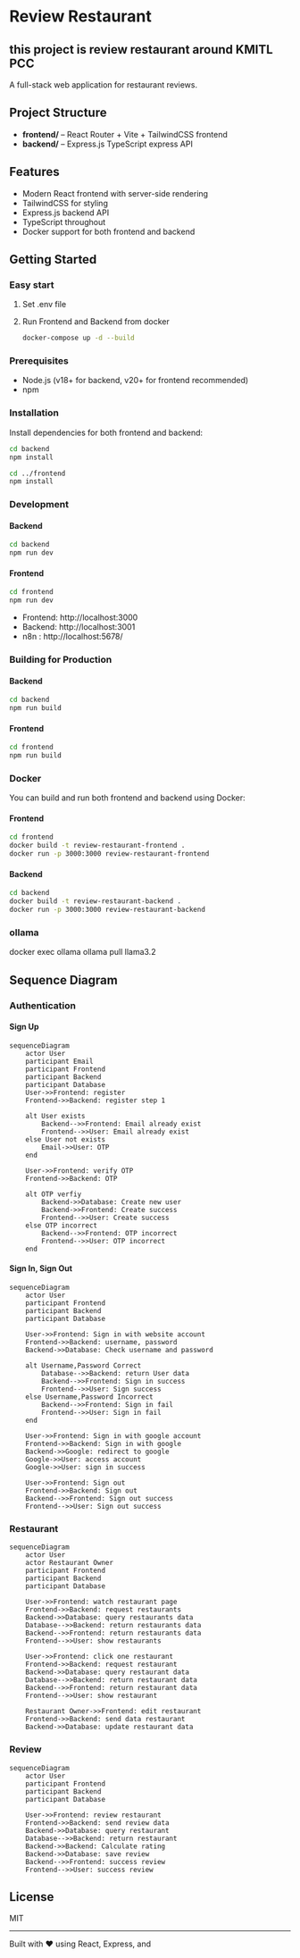 # Review Restaurant

## this project is review restaurant around KMITL PCC

A full-stack web application for restaurant reviews.

## Project Structure

- **frontend/** – React Router + Vite + TailwindCSS frontend
- **backend/** – Express.js TypeScript express API

## Features

- Modern React frontend with server-side rendering
- TailwindCSS for styling
- Express.js backend API
- TypeScript throughout
- Docker support for both frontend and backend

## Getting Started

### Easy start

1. Set .env file

2. Run Frontend and Backend from docker

   ```sh
   docker-compose up -d --build
   ```

### Prerequisites

- Node.js (v18+ for backend, v20+ for frontend recommended)
- npm

### Installation

Install dependencies for both frontend and backend:

```sh
cd backend
npm install

cd ../frontend
npm install
```

### Development

#### Backend

```sh
cd backend
npm run dev
```

#### Frontend

```sh
cd frontend
npm run dev
```

- Frontend: http://localhost:3000
- Backend: http://localhost:3001
- n8n : http://localhost:5678/

### Building for Production

#### Backend

```sh
cd backend
npm run build
```

#### Frontend

```sh
cd frontend
npm run build
```

### Docker

You can build and run both frontend and backend using Docker:

#### Frontend

```sh
cd frontend
docker build -t review-restaurant-frontend .
docker run -p 3000:3000 review-restaurant-frontend
```

#### Backend

```sh
cd backend
docker build -t review-restaurant-backend .
docker run -p 3000:3000 review-restaurant-backend
```

### ollama 
docker exec ollama ollama pull llama3.2 

## Sequence Diagram

### Authentication

#### Sign Up

```mermaid
sequenceDiagram
    actor User
    participant Email
    participant Frontend
    participant Backend
    participant Database
    User->>Frontend: register
    Frontend->>Backend: register step 1

    alt User exists
        Backend-->>Frontend: Email already exist
        Frontend-->>User: Email already exist
    else User not exists
        Email->>User: OTP
    end

    User->>Frontend: verify OTP
    Frontend->>Backend: OTP

    alt OTP verfiy
        Backend->>Database: Create new user
        Backend->>Frontend: Create success
        Frontend-->>User: Create success
    else OTP incorrect
        Backend-->>Frontend: OTP incorrect
        Frontend-->>User: OTP incorrect
    end

```

#### Sign In, Sign Out

```mermaid
sequenceDiagram
    actor User
    participant Frontend
    participant Backend
    participant Database

    User->>Frontend: Sign in with website account
    Frontend->>Backend: username, password
    Backend->>Database: Check username and password

    alt Username,Password Correct
        Database-->>Backend: return User data
        Backend-->>Frontend: Sign in success
        Frontend-->>User: Sign success
    else Username,Password Incorrect
        Backend-->>Frontend: Sign in fail
        Frontend-->>User: Sign in fail
    end

    User->>Frontend: Sign in with google account
    Frontend->>Backend: Sign in with google
    Backend->>Google: redirect to google
    Google->>User: access account
    Google->>User: sign in success

    User->>Frontend: Sign out
    Frontend->>Backend: Sign out
    Backend-->>Frontend: Sign out success
    Frontend-->>User: Sign out success

```

### Restaurant

```mermaid
sequenceDiagram
    actor User
    actor Restaurant Owner
    participant Frontend
    participant Backend
    participant Database

    User->>Frontend: watch restaurant page
    Frontend->>Backend: request restaurants
    Backend->>Database: query restaurants data
    Database-->>Backend: return restaurants data
    Backend-->>Frontend: return restaurants data
    Frontend-->>User: show restaurants

    User->>Frontend: click one restaurant
    Frontend->>Backend: request restaurant
    Backend->>Database: query restaurant data
    Database-->>Backend: return restaurant data
    Backend-->>Frontend: return restaurant data
    Frontend-->>User: show restaurant

    Restaurant Owner->>Frontend: edit restaurant
    Frontend->>Backend: send data restaurant
    Backend->>Database: update restaurant data
```

### Review

```mermaid
sequenceDiagram
    actor User
    participant Frontend
    participant Backend
    participant Database

    User->>Frontend: review restaurant
    Frontend->>Backend: send review data
    Backend->>Database: query restaurant
    Database-->>Backend: return restaurant
    Backend->>Backend: Calculate rating
    Backend->>Database: save review
    Backend-->>Frontend: success review
    Frontend-->>User: success review
```

## License

MIT

---

Built with ❤️ using React, Express, and
